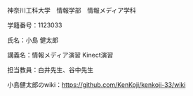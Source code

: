 神奈川工科大学　情報学部　情報メディア学科

学籍番号：1123033

氏名：小島 健太郎

講義名：情報メディア演習 Kinect演習

担当教員：白井先生、谷中先生

小島健太郎のwiki：https://github.com/KenKoji/kenkoji-33/wiki
